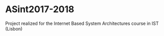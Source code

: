 # ASint2017-2018
Project realized for the Internet Based System Architectures course in IST (Lisbon)
